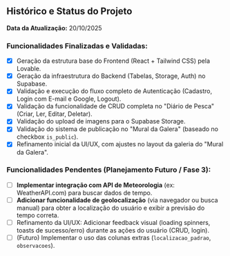## Histórico e Status do Projeto 

**Data da Atualização:** 20/10/2025

### Funcionalidades Finalizadas e Validadas:
- [X] Geração da estrutura base do Frontend (React + Tailwind CSS) pela Lovable.
- [X] Geração da infraestrutura do Backend (Tabelas, Storage, Auth) no Supabase.
- [X] Validação e execução do fluxo completo de Autenticação (Cadastro, Login com E-mail e Google, Logout).
- [X] Validação da funcionalidade de CRUD completa no "Diário de Pesca" (Criar, Ler, Editar, Deletar).
- [X] Validação do upload de imagens para o Supabase Storage.
- [X] Validação do sistema de publicação no "Mural da Galera" (baseado no checkbox `is_public`).
- [X] Refinamento inicial da UI/UX, com ajustes no layout da galeria do "Mural da Galera".

### Funcionalidades Pendentes (Planejamento Futuro / Fase 3):
- [ ] **Implementar integração com API de Meteorologia** (ex: WeatherAPI.com) para buscar dados de tempo.
- [ ] **Adicionar funcionalidade de geolocalização** (via navegador ou busca manual) para obter a localização do usuário e exibir a previsão do tempo correta.
- [ ] Refinamento da UI/UX: Adicionar feedback visual (loading spinners, toasts de sucesso/erro) durante as ações do usuário (CRUD, login).
- [ ] (Futuro) Implementar o uso das colunas extras (`localizacao_padrao`, `observacoes`).